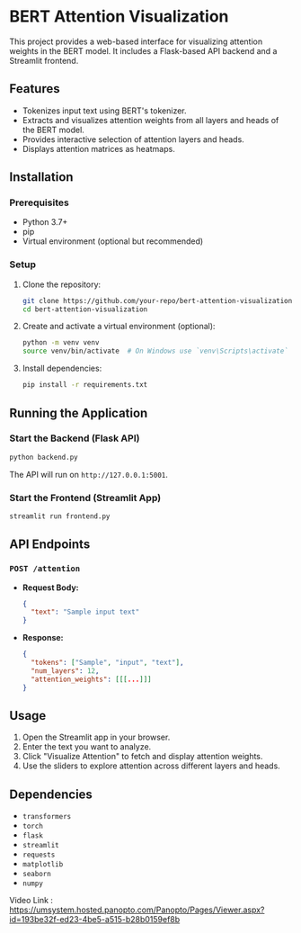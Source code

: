 # BERT Attention Visualization

This project provides a web-based interface for visualizing attention weights in the BERT model. It includes a Flask-based API backend and a Streamlit frontend.

## Features
- Tokenizes input text using BERT's tokenizer.
- Extracts and visualizes attention weights from all layers and heads of the BERT model.
- Provides interactive selection of attention layers and heads.
- Displays attention matrices as heatmaps.

## Installation
### Prerequisites
- Python 3.7+
- pip
- Virtual environment (optional but recommended)

### Setup
1. Clone the repository:
   ```sh
   git clone https://github.com/your-repo/bert-attention-visualization.git
   cd bert-attention-visualization
   ```

2. Create and activate a virtual environment (optional):
   ```sh
   python -m venv venv
   source venv/bin/activate  # On Windows use `venv\Scripts\activate`
   ```

3. Install dependencies:
   ```sh
   pip install -r requirements.txt
   ```

## Running the Application
### Start the Backend (Flask API)
```sh
python backend.py
```
The API will run on `http://127.0.0.1:5001`.

### Start the Frontend (Streamlit App)
```sh
streamlit run frontend.py
```

## API Endpoints
### `POST /attention`
- **Request Body:**
  ```json
  {
    "text": "Sample input text"
  }
  ```
- **Response:**
  ```json
  {
    "tokens": ["Sample", "input", "text"],
    "num_layers": 12,
    "attention_weights": [[[...]]]
  }
  ```

## Usage
1. Open the Streamlit app in your browser.
2. Enter the text you want to analyze.
3. Click "Visualize Attention" to fetch and display attention weights.
4. Use the sliders to explore attention across different layers and heads.

## Dependencies
- `transformers`
- `torch`
- `flask`
- `streamlit`
- `requests`
- `matplotlib`
- `seaborn`
- `numpy`


Video  Link : 
https://umsystem.hosted.panopto.com/Panopto/Pages/Viewer.aspx?id=193be32f-ed23-4be5-a515-b28b0159ef8b


